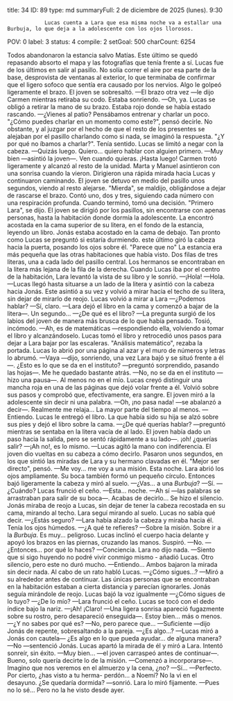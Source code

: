 title:          34
ID:             89
type:           md
summaryFull:    2 de diciembre de 2025 (lunes). 9:30
                
                Lucas cuenta a Lara que esa misma noche va a estallar una Burbuja, lo que deja a la adolescente con los ojos llorosos.
POV:            0
label:          3
status:         4
compile:        2
setGoal:        500
charCount:      6254


Todos abandonaron la estancia salvo Matías. Este último se quedó repasando absorto el mapa y las fotografías que tenía frente a sí.
Lucas fue de los últimos en salir al pasillo. No solía correr el aire por esa parte de la base, desprovista de ventanas al exterior, lo que terminaba de confirmar que el ligero sofoco que sentía era causado por los nervios.
Algo le golpeó ligeramente el brazo. El joven se sobresaltó.
—El brazo otra vez —le dijo Carmen mientras retiraba su codo. Estaba sonriendo.
—Oh, ya.
Lucas se obligó a retirar la mano de su brazo. Estaba rojo donde se había estado rascando.
—¿Vienes al patio? Pensábamos entrenar y charlar un poco.
"¿Cómo puedes charlar en un momento como este?", pensó decirle. No obstante, y al juzgar por el hecho de que el resto de los presentes se alejaban por el pasillo charlando como si nada, se imaginó la respuesta.
"¿Y por qué no íbamos a charlar?". Tenía sentido. Lucas se limitó a negar con la cabeza.
—Quizás luego. Quiero... quiero hablar con alguien primero.
—Muy bien —asintió la joven—. Ven cuando quieras. ¡Hasta luego!
Carmen trotó ligeramente y alcanzó al resto de la unidad. Marta y Manuel asintieron con una sonrisa cuando la vieron. Dirigieron una rápida mirada hacia Lucas y continuaron caminando.
El joven se detuvo en medio del pasillo unos segundos, viendo al resto alejarse.
"Mierda", se maldijo, obligándose a dejar de rascarse el brazo.
Contó uno, dos y tres, siguiendo cada número con una respiración profunda. Cuando terminó, tomó una decisión.
"Primero Lara", se dijo.
El joven se dirigió por los pasillos, sin encontrarse con apenas personas, hasta la habitación donde dormía la adolescente. La encontró acostada en la cama superior de su litera, en el fondo de la estancia, leyendo un libro. Jonás estaba acostado en la cama de debajo. Tan pronto como Lucas se preguntó si estaría durmiendo. este último giró la cabeza hacia la puerta, posando los ojos sobre él.
"Parece que no"
La estancia era más pequeña que las otras habitaciones que había visto. Dos filas de tres literas, una a cada lado del pasillo central. Los hermanos se encontraban en la litera más lejana de la fila de la derecha.
Cuando Lucas iba por el centro de la habitación, Lara levantó la vista de su libro y le sonrió.
—¡Hola!
—Hola. —Lucas llegó hasta situarse a un lado de la litera y asintió con la cabeza hacia Jonás. Este asintió a su vez y volvió a mirar hacia el techo de su litera, sin dejar de mirarlo de reojo.
Lucas volvió a mirar a Lara 
—¿Podemos hablar?
—Sí, claro. —Lara dejó el libro en la cama y comenzó a bajar de la litera—. Un segundo...
—¿De qué es el libro? —La pregunta surgió de los labios del joven de manera más brusca de lo que había pensado. Tosió, incómodo.
—Ah, es de matemáticas —respondiendo ella, volviendo a tomar el libro y alcanzándoselo.
Lucas tomó el libro y retrocedió unos pasos para dejar a Lara bajar por las escaleras.
"Análisis matemático", rezaba la portada. Lucas lo abrió por una página al azar y el muro de números y letras lo abrumó.
—Vaya —dijo, sonriendo, una vez Lara bajó y se situó frente a él—. ¿Esto es lo que se da en el instituto? —preguntó sorprendido, pasando las hojas—. Me he quedado bastante atrás.
—No, no se da en el instituto —hizo una pausa—. Al menos no en el mío.
Lucas creyó distinguir una mancha roja en una de las páginas que dejó volar frente a él. Volvió sobre sus pasos y comprobó que, efectivamente, era sangre.
El joven miró a la adolescente sin decir ni una palabra.
—Oh, ¡no pasa nada! —se abalanzó a decir—. Realmente me relaja... La mayor parte del tiempo al menos.
—Entiendo.
Lucas le entregó el libro. La que había sido su hija se alzó sobre sus pies y dejó el libro sobre la cama.
—¿De qué querías hablar? —preguntó mientras se sentaba en la litera vacía de al lado. El joven había dado un paso hacia la salida, pero se sentó rápidamente a su lado—. ¡oh! ¿querías salir?
—¡Ah no!, es lo mismo. —Lucas agitó la mano con indiferencia.
El joven dio vueltas en su cabeza a cómo decirlo. Pasaron unos segundos, en los que sintió las miradas de Lara y su hermano clavadas en él.
"Mejor ser directo", pensó.
—Me voy... me voy a una misión. Esta noche.
Lara abrió los ojos ampliamente. Su boca también formó un pequeño círculo. Entonces bajó ligeramente la cabeza y miró al suelo.
—¿Vas... a una *Burbuja*?
—Sí.
—¿Cuándo?
Lucas frunció el ceño.
—Esta... noche.
—Ah sí —las palabras se arrastraban para salir de su boca—. Acabas de decirlo...
Se hizo el silencio. Jonás miraba de reojo a Lucas, sin dejar de tener la cabeza recostada en su cama, mirando al techo. Lara seguí mirando al suelo. Lucas no sabía qué decir.
—¿Estás seguro? —Lara había alzado la cabeza y miraba hacia él. Tenía los ojos húmedos.
—¿A qué te refieres?
—Sobre la misión. Sobre ir a la *Burbuja*. Es muy... peligroso.
Lucas inclinó el cuerpo hacia delante y apoyó los brazos en las piernas, cruzando las manos.
Suspiró.
—No.
—¿Entonces... por qué lo haces?
—Conciencia.
Lara no dijo nada.
—Siento que si sigo huyendo no podré vivir conmigo mismo - añadió Lucas.
Otro silencio, pero este no duró mucho.
—Entiendo...
Ambos bajaron la mirada sin decir nada. Al cabo de un rato habló Lucas.
—¿Cómo sigues...? —Miró a su alrededor antes de continuar. Las únicas personas que se encontraban en la habitación estaban a cierta distancia y parecían ignorarles. Jonás seguía mirándole de reojo.
Lucas bajó la voz igualmente
—¿Cómo sigues de lo tuyo?
—¿De lo mío? —Lara frunció el ceño.
Lucas se tocó con el dedo índice bajo la nariz.
—¡Ah! ¡Claro! —Una ligera sonrisa apareció fugazmente sobre su rostro, pero desapareció enseguida—. Estoy bien... más o menos.
—¿Y no sabes por qué es?
—No, pero parece que...
—Suficiente —dijo Jonás de repente, sobresaltando a la pareja.
—¿Es algo...? —Lucas miró a Jonás con cautela— ¿Es algo en lo que pueda ayudar... de alguna manera?
—No —sentenció Jonás.
Lucas apartó la mirada de él y miró a Lara. Intentó sonreír, sin éxito.
—Muy bien... —el joven carraspeó antes de continuar—. Bueno, solo quería decirte lo de la misión. —Comenzó a incorporarse—. Imagino que nos veremos en el almuerzo y la cena, ¿no?
—Sí...
—Perfecto. Por cierto, ¿has visto a tu herma- perdón... a Noemí? No la vi en el desayuno. ¿Se quedaría dormida? —sonrió.
Lara lo miró fijamente.
—Pues no lo sé... Pero no la he visto desde ayer.